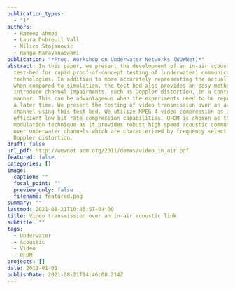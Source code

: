 ```yaml
---
publication_types:
  - "1"
authors:
  - Rameez Ahmed
  - Laura Dubreuil Vall
  - Milica Stojanovic
  - Ranga Narayanaswami
publication: "*Proc. Workshop on Underwater Networks (WUWNet)*"
abstract: In this paper, we present the development of an in-air acoustic
  test-bed for rapid proof-of-concept testing of (underwater) communication
  technologies. In addition to more accurately representing the actual channel
  when compared to simulation, the test-bed also provides an easy method to
  introduce channel impairments, such as Doppler distortion, in a controlled
  manner. This can be advantageous when the experiments need to be reproduced at
  a later time. We present the testing of video transmission over an acoustic
  channel using this test-bed. We utilize MPEG-4 video compression as it has
  efficient low bit rate compression capabilities. OFDM is chosen as the
  modulation technique as it provides robust high speed acoustic communication
  over underwater channels which are characterized by frequency selectivity and
  Doppler distortion.
draft: false
url_pdf: http://wuwnet.acm.org/2011/demos/video_in_air.pdf
featured: false
categories: []
image:
  caption: ""
  focal_point: ""
  preview_only: false
  filename: featured.png
summary: ""
lastmod: 2021-08-21T10:45:57-04:00
title: Video transmission over an in-air acoustic link
subtitle: ""
tags:
  - Underwater
  - Acoustic
  - Video
  - OFDM
projects: []
date: 2011-01-01
publishDate: 2021-08-21T14:46:08.214Z
---
```

